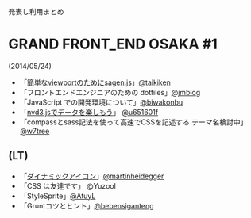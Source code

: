 発表し利用まとめ

# GRAND FRONT_END OSAKA #1

(2014/05/24) 

 - 「[簡単なviewportのためにsagen.js](http://www.slideshare.net/taikiken/viewport-sagenjs)」[@taikiken](https://github.com/taikiken)
 - 「フロントエンドエンジニアのための dotfiles」[@jmblog](https://github.com/jmblog)
 - 「JavaScript での開発環境について」[@biwakonbu](https://github.com/biwakonbu)
 - 「[nvd3.jsでデータを楽しもう](http://www.slideshare.net/kousuketakeuhi/grand-font-engineerosaka1st)」 [@u651601f](https://github.com/u651601f)
 - 「compassとsass記法を使って高速でCSSを記述する テーマ名検討中」[@w7tree](https://github.com/w7tree)

## (LT)

 - 「[ダイナミックアイコン](https://github.com/grand-front-end-osaka/presentations/tree/master/gfeo1/dynamic_icons)」[@martinheidegger](https://github.com/martinheidegger)
 - 「CSS は友達です」 @Yuzool
 - 「StyleSprite」[@AtuyL](https://github.com/AtuyL)
 - 「Gruntコツとヒント」[@bebensiganteng](https://github.com/bebensiganteng)
